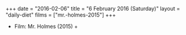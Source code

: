 +++
date = "2016-02-06"
title = "6 February 2016 (Saturday)"
layout = "daily-diet"
films = ["mr.-holmes-2015"]
+++


* Film: Mr. Holmes (2015) +
